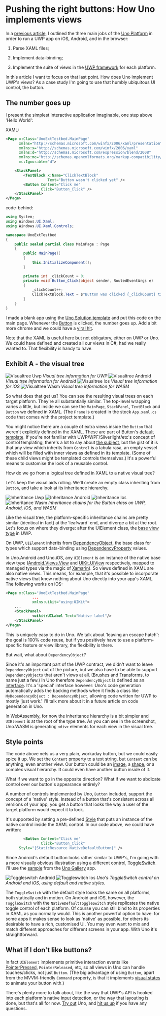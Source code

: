 # Pushing the right buttons: How Uno implements views


In a [previous article](./201808-UnoUnderTheHoodIntro.md), I outlined the three main jobs of the [Uno Platform](https://platform.uno/) in order to run a UWP app on iOS, Android, and in the browser: 

1. Parse XAML files; 

2. Implement data-binding; 

3. Implement the suite of views in the [UWP framework](https://docs.microsoft.com/en-us/windows/uwp/design/controls-and-patterns/controls-by-function) for each platform. 

 

In this article I want to focus on that last point. How does Uno implement UWP's views? As a case study I'm going to use that humbly ubiquitous UI control, the button. 

## The number goes up

I present the simplest interactive application imaginable, one step above 'Hello World': 

 

XAML: 
```` xml
<Page x:Class="UnoExtTestbed.MainPage" 
      xmlns="http://schemas.microsoft.com/winfx/2006/xaml/presentation" 
      xmlns:x="http://schemas.microsoft.com/winfx/2006/xaml" 
      xmlns:d="http://schemas.microsoft.com/expression/blend/2008" 
      xmlns:mc="http://schemas.openxmlformats.org/markup-compatibility/2006" 
      mc:Ignorable="d"> 

    <StackPanel> 
        <TextBlock x:Name="ClickTextBlock" 
                   Text="Button wasn't clicked yet" /> 
        <Button Content="Click me" 
                Click="Button_Click" /> 
    </StackPanel> 
</Page> 
````
 

code-behind:

```` csharp
using System; 
using Windows.UI.Xaml; 
using Windows.UI.Xaml.Controls;  

namespace UnoExtTestbed 
{ 
    public sealed partial class MainPage : Page 
    { 
        public MainPage() 
        { 
            this.InitializeComponent(); 
        } 

        private int _clickCount = 0; 
        private void Button_Click(object sender, RoutedEventArgs e) 
        { 
            _clickCount++; 
            ClickTextBlock.Text = $"Button was clicked {_clickCount} times."; 
        } 
    } 
} 
````
 

I made a blank app using the [Uno Solution template](https://marketplace.visualstudio.com/items?itemName=nventivecorp.uno-platform-addin) and put this code on the main page. Whenever the [Button](https://docs.microsoft.com/en-us/uwp/api/windows.ui.xaml.controls.button) is clicked, the number goes up. Add a bit more chrome and we could have a [viral hit](https://en.wikipedia.org/wiki/Cow_Clicker). 

Note that the XAML is useful here but not obligatory, either on UWP or Uno. We could have defined and created all our views in C#, had we really wanted to. That flexibility is handy to have.

## Exhibit A - the visual tree


![Visualtree Uwp](Assets/Button/visualtree-uwp.png)
*Visual tree information for UWP*
![Visualtree Android](Assets/Button/visualtree-android.png)
*Visual tree information for Android*
![Visualtree Ios](Assets/Button/visualtree-ios.png)
*Visual tree information for iOS*
![Visualtree Wasm](Assets/Button/visualtree-wasm.png)
*Visual tree information for WASM*

So what does that get us? You can see the resulting visual trees on each target platform. They're all substantially similar. The top-level wrapping varies a little, but inside we can see the `MainPage`, `StackPanel`, `TextBlock` and `Button` we defined in XAML. (The `Frame` is created in the stock `App.xaml.cs` code that comes with the project template.)  

You might notice there are a couple of extra views inside the `Button` that weren't explicitly defined in the XAML. These are part of Button's [default template](https://msdn.microsoft.com/en-us/library/windows/apps/mt299109.aspx). If you're not familiar with UWP/WPF/Silverlight/etc's concept of control templating, there's a lot to say about [the subject](https://docs.microsoft.com/en-us/windows/uwp/design/controls-and-patterns/control-templates), but the gist of it is that any view which inherits from `Control` is a tabula rasa, an empty vessel which will be filled with inner views as defined in its template. (Some of these child views might be templated controls themselves.) It's a powerful means to customise the look of a reusable control.

How do we go from a logical tree defined in XAML to a native visual tree? 

Let's keep the visual aids rolling. We'll create an empty class inheriting from `Button`, and take a look at its inheritance hierarchy. 

![Inheritance Uwp](Assets/Button/inheritance-uwp.png) ![Inheritance Android](Assets/Button/inheritance-android.png) ![Inheritance Ios](Assets/Button/inheritance-ios.png) ![Inheritance Wasm](Assets/Button/inheritance-wasm.png)
*Inheritance chains for the Button class on UWP, Android, iOS, and WASM*

Like the visual tree, the platform-specific inheritance chains are pretty similar (identical in fact) at the 'leafward' end, and  diverge a bit at the root. Let's focus on where they diverge: after the UIElement class, the [base view type](https://docs.microsoft.com/en-us/uwp/api/windows.ui.xaml.uielement) in UWP. 

 

On UWP, `UIElement` inherits from [DependencyObject](https://docs.microsoft.com/en-us/uwp/api/windows.ui.xaml.dependencyobject), the base class for types which support data-binding using [DependencyProperty](https://docs.microsoft.com/en-us/windows/uwp/xaml-platform/dependency-properties-overview) values. 

 

In Uno.Android and Uno.iOS, any `UIElement` is an instance of the native base view type ([Android.Views.View](https://developer.android.com/reference/android/view/View) and [UIKit.UIView](https://developer.apple.com/documentation/uikit/uiview) respectively, mapped to managed types via the magic of [Xamarin](https://visualstudio.microsoft.com/xamarin/)). So views defined in XAML are also native views. This means, for example, that it's possible to incorporate native views that know nothing about Uno directly into your app's XAML. The following works on iOS: 


```` xml
<Page x:Class="UnoExtTestbed.MainPage"
            ...
            xmlns:uikit="using:UIKit">
    ...
    <StackPanel> 
            <uikit:UILabel Text="Native label"/> 
    </StackPanel>
</Page>
````

This is uniquely easy to do in Uno. We talk about 'leaving an escape hatch': the goal is 100% code reuse, but if you positively have to use a platform-specific feature or view library, the flexibility is there.

But wait, what about `DependencyObject`? 

Since it's an important part of the UWP contract, we didn't want to leave `DependencyObject` out of the picture, but we also have to be able to support `DependencyObjects` that aren't views at all. ([Brushes](https://docs.microsoft.com/en-us/windows/uwp/design/style/brushes) and [Transforms](https://docs.microsoft.com/en-us/windows/uwp/design/layout/transforms), to name just a few.) In Uno therefore `DependencyObject` is defined as an [interface](../articles/api-differences.md#dependencyobject-is-an-interface). It's a 'special' interface however: Uno's code generation automatically adds the backing methods when it finds a class like `MyDependencyObject : DependencyObject`, allowing code written for UWP to mostly 'just work.' I'll talk more about it in a future article on code generation in Uno.

In WebAssembly, for now the inheritance hierarchy is a bit simpler and `UIElement` is at the root of the type tree. As you can see in the screenshot, Uno.WASM is generating `<div>` elements for each view in the visual tree. 

## Style points

The code above nets us a very plain, workaday button, but we could easily spice it up. We set the `Content` property to a text string, but `Content` can be anything, even another view. Our button could be an [image](https://github.com/unoplatform/uno.Playground/blob/master/src/Uno.Playground.Shared/Samples/Image.xaml), a [shape](https://github.com/unoplatform/uno.Playground/blob/master/src/Uno.Playground.Shared/Samples/Shapes.xaml), or a complex visual hierarchy. It could even have another button inside of it. 

What if we want to go in the opposite direction? What if we want to abdicate control over our button's appearance entirely? 

A number of controls implemented by Uno, `Button` included, support the concept of a 'native' style. Instead of a button that's consistent across all versions of your app, you get a button that looks the way a user of the target platform would expect it to look. 

It's supported by setting a pre-defined [Style](https://docs.microsoft.com/en-us/windows/uwp/design/controls-and-patterns/xaml-styles) that puts an instance of the native control inside the XAML control. In our code above, we could have written: 

```` xml
        <Button Content="Click me" 
                Click="Button_Click" 
      Style="{StaticResource NativeDefaultButton}" />
````

Since Android's default button looks rather similar to UWP's, I'm going with a more visually obvious illustration using a different control, [ToggleSwitch](https://docs.microsoft.com/en-us/uwp/api/windows.ui.xaml.controls.toggleswitch). I'll use the [sample](https://github.com/unoplatform/uno.Playground/blob/master/src/Uno.Playground.Shared/Samples/ToggleSwitch.xaml) from the [Uno Gallery](https://github.com/unoplatform/uno.Playground#uno-playground) app.

![Toggleswitch Android](Assets/Button/toggleswitch-android.jpg) ![Toggleswitch Ios](Assets/Button/toggleswitch-ios.jpg)
*Uno's ToggleSwitch control on Android and iOS, using default and native styles.*

The `ToggleSwitch` with the default style looks the same on all platforms, both statically and in motion. On Android and iOS, however, the `ToggleSwitch` with the `NativeDefaultToggleSwitch` style replicates the native toggle control of each platform. Of course you can still bind to its properties in XAML as you normally would. This is another powerful option to have: for some apps it makes sense to look as 'native' as possible, for others its desirable to have a rich, customised UI. You may even want to mix and match different approaches for different screens in your app. With Uno it's straightforward.

## What if I don't like buttons?

In fact `UIElement` implements primitive interaction events like [PointerPressed](https://docs.microsoft.com/en-us/uwp/api/windows.ui.xaml.uielement.pointerpressed), `PointerReleased`, etc, so all views in Uno can handle touches/clicks, not just `Button`. (The big advantage of using `Button`, apart from the MVVM-friendly `Command` property, is that it implements [visual states](https://docs.microsoft.com/en-us/previous-versions/windows/apps/jj819808(v=win.10)) to animate your button with.) 

 

There's plenty more to talk about, like the way that UWP's API is hooked into each platform's native input detection, or the way that layouting is done, but that's all for now. [Try out](https://github.com/unoplatform/uno.QuickStart) Uno, and [hit us up](https://gitter.im/uno-platform/Lobby) if you have any questions. 
